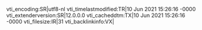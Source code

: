 vti_encoding:SR|utf8-nl
vti_timelastmodified:TR|10 Jun 2021 15:26:16 -0000
vti_extenderversion:SR|12.0.0.0
vti_cacheddtm:TX|10 Jun 2021 15:26:16 -0000
vti_filesize:IR|31
vti_backlinkinfo:VX|
